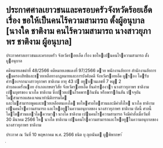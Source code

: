 
# ประกาศศาลเยาวชนและครอบครัวจังหวัดร้อยเอ็ด เรื่อง ขอให้เป็นคนไร้ความสามารถ ตั้งผู้อนุบาล [นางใด ชาติงาม คนไร้ความสามารถ นางสาวยุภาพร ชาติงาม ผู้อนุบาล]
      
      

      
      

ประกาศศาลเยาวชนและครอบครัว 
จังหวัดรอยเอ็ด 
เรื่อง   ขอใหเปนคนไรความสามารถ  ตั้งผูอนุบาล 
 
 
คดีหมายเลขดําที่  48/2566 
คดีหมายเลขแดงที่  97/2566 
ดวย  พนักงานอัยการ  สํานักงานอัยการคุมครองสิทธิและชวยเหลือทางกฎหมายและการบังคับคดี 
จังหวัดรอยเอ็ด  ผูรอง  ไดรับคํารองจากนางสาวยุภาพร  ชาติงาม  อายุ  43   ป  อยูบานเลขที่  7   หมู   2   
ตําบลดงครั่งนอย  อําเภอเกษตรวิสัย  จังหวัดรอยเอ็ด  ยื่นคํารองวา  นางสาวยุภาพร  ชาติงาม  เปนบุตรของ 
นางใด  ชาติงาม  ซึ่งปวยเปนโรคพารกินซัน  หรือพารกินสัน  ปจจุบันไมสามารถแสดงเจตนาทํานิติกรรมได   
และไมสามารถพูดและชวยเหลือตนเองได  ขอใหศาลไตสวนและมีคําสั่งให  นางใด  ชาติงาม  เปนคนไรความสามารถ 
และใหอยูในความอนุบาลของ  นางสาวยุภาพร  ชาติงาม 
บัดนี้  ศาลนี้ไดไตสวนแลวไดความวา  นางใด  ชาติงาม  เปนคนไรความสามารถ  จึงมีคําสั่งเมื่อวันที่   
30  มีนาคม     2566  ให  นางใด  ชาติงาม  เปนคนไรความสามารถและใหอยูในความอนุบาลของ   
นางสาวยุภาพร  ชาติงาม 
 
ประกาศ  ณ  วันที่  10  พฤษภาคม  พ.ศ.  2566 
ธนิต  บุ  ญอนันต 
ผูพิพากษา 
้
 
่
 